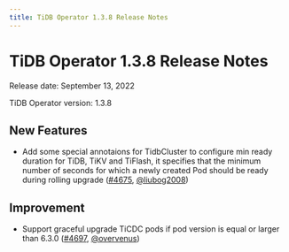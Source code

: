 ```yaml
---
title: TiDB Operator 1.3.8 Release Notes
---
```


# TiDB Operator 1.3.8 Release Notes

Release date: September 13, 2022

TiDB Operator version: 1.3.8

## New Features

- Add some special annotaions for TidbCluster to configure min ready duration for TiDB, TiKV and TiFlash, it specifies that the minimum number of seconds for which a newly created Pod should be ready during rolling upgrade ([#4675](https://github.com/pingcap/tidb-operator/pull/4675), [@liubog2008](https://github.com/liubog2008))

## Improvement

- Support graceful upgrade TiCDC pods if pod version is equal or larger than 6.3.0 ([#4697](https://github.com/pingcap/tidb-operator/pull/4697), [@overvenus](https://github.com/overvenus))
